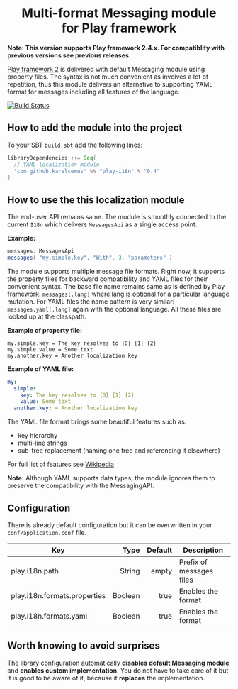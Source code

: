 <h1 align="center">Multi-format Messaging module<br/> for Play framework</h1>

**Note: This version supports Play framework 2.4.x. For compatiblity with previous versions see previous releases.**

[Play framework 2](http://playframework.com/) is delivered with default Messaging module using property
files. The syntax is not much convenient as involves a lot of repetition, thus this module delivers
an alternative to supporting YAML format for messages including all features of the language.

[![Build Status](https://travis-ci.org/KarelCemus/play-i18n.svg?branch=master)](https://travis-ci.org/KarelCemus/play-i18n)

## How to add the module into the project

To your SBT `build.sbt` add the following lines:

```scala
libraryDependencies ++= Seq(
  // YAML localization module
  "com.github.karelcemus" %% "play-i18n" % "0.4"
)
```

## How to use the this localization module

The end-user API remains same. The module is smoothly connected to the current `I18n` which delivers `MessagesApi`
as a single access point.

**Example:**
```scala
messages: MessagesApi
messages( "my.simple.key", "With", 3, "parameters" )
```

The module supports multiple message file formats. Right now, it supports the property files
for backward compatibility and YAML files for their convenient syntax. The base file name remains same as is defined
by Play framework: `messages[.lang]` where lang is optional for a particular language mutation. For YAML files the name
pattern is very similar: `messages.yaml[.lang]` again with the optional language. All these files are looked up at the
classpath.

**Example of property file:**
```properties
my.simple.key = The key resolves to {0} {1} {2}
my.simple.value = Some text
my.another.key = Another localization key
```

**Example of YAML file:**
```yaml
my:
  simple:
    key: The key resolves to {0} {1} {2}
    value: Some text
  another.key: = Another localization key
```

The YAML file format brings some beautiful features such as:

- key hierarchy
- multi-line strings
- sub-tree replacement (naming one tree and referencing it elsewhere)

For full list of features see [Wikipedia](http://en.wikipedia.org/wiki/YAML#Examples)

**Note:**
Although YAML supports data types, the module ignores them to preserve the compatibility with the MessagingAPI. 

## Configuration

There is already default configuration but it can be overwritten in your `conf/application.conf` file.

| Key                           | Type   | Default                       | Description                         |
|-------------------------------|-------:|------------------------------:|-------------------------------------|
| play.i18n.path                | String | empty                         | Prefix of messages files            |
| play.i18n.formats.properties  | Boolean| true                          | Enables the format                  |
| play.i18n.formats.yaml        | Boolean| true                          | Enables the format                  |


## Worth knowing to avoid surprises

The library configuration automatically **disables default Messaging module** and **enables custom implementation**.
You do not have to take care of it but it is good to be aware of it, because it **replaces** the implementation.
